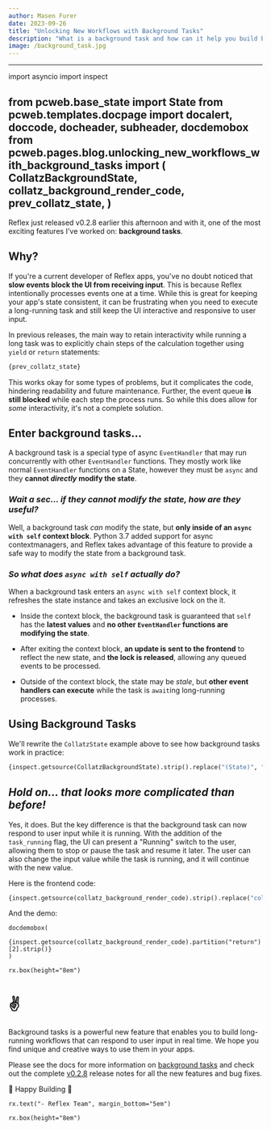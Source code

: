 ```yaml
---
author: Masen Furer
date: 2023-09-26
title: "Unlocking New Workflows with Background Tasks"
description: "What is a background task and how can it help you build better apps?"
image: /background_task.jpg
---
```

---
import asyncio
import inspect

from pcweb.base_state import State
from pcweb.templates.docpage import docalert, doccode, docheader, subheader, docdemobox
from pcweb.pages.blog.unlocking_new_workflows_with_background_tasks import (
    CollatzBackgroundState,
    collatz_background_render_code,
    prev_collatz_state,
)
---


Reflex just released v0.2.8 earlier this afternoon and with it, one of the most
exciting features I've worked on: **background tasks**.

## Why?

If you're a current developer of Reflex apps, you've no doubt noticed that **slow
events block the UI from receiving input**. This is because Reflex intentionally
processes events one at a time. While this is great for keeping your app's state
consistent, it can be frustrating when you need to execute a long-running task
and still keep the UI interactive and responsive to user input.

In previous releases, the main way to retain interactivity while running a long
task was to explicitly chain steps of the calculation together using `yield` or
`return` statements:

```python
{prev_collatz_state}
```

This works okay for some types of problems, but it complicates the code,
hindering readability and future maintenance. Further, the event queue **is
still blocked** while each step the process runs. So while this does allow for
_some_ interactivity, it's not a complete solution.

## Enter background tasks...

A background task is a special type of async `EventHandler` that may run
concurrently with other `EventHandler` functions. They mostly work like normal
`EventHandler` functions on a State, however they must be `async` and they
**cannot _directly_ modify the state**.

### _Wait a sec... if they cannot modify the state, how are they useful?_

Well, a background task _can_ modify the state, but **only inside of an `async
with self` context block**. Python 3.7 added support for async contextmanagers,
and Reflex takes advantage of this feature to provide a safe way to modify the
state from a background task.

### _So what does `async with self` actually do?_

When a background task enters an `async with self` context block, it refreshes
the state instance and takes an exclusive lock on the it.

* Inside the context block, the background task is guaranteed that `self` has the **latest
  values** and **no other `EventHandler` functions are modifying the state**.

* After exiting the context block, **an update is sent to the frontend** to reflect
  the new state, and **the lock is released**, allowing any queued events to be processed.

* Outside of the context block, the state may be _stale_, but **other event handlers
  can execute** while the task is `await`ing long-running processes.

## Using Background Tasks

We'll rewrite the `CollatzState` example above to see how background tasks work
in practice:

```python
{inspect.getsource(CollatzBackgroundState).strip().replace("(State)", "(rx.State)")}
```

## _Hold on... that looks **more** complicated than before!_

Yes, it does. But the key difference is that the background task can now respond
to user input while it is running. With the addition of the `task_running` flag,
the UI can present a "Running" switch to the user, allowing them to stop or pause
the task and resume it later. The user can also change the input value while the
task is running, and it will continue with the new value.

Here is the frontend code:

```python
{inspect.getsource(collatz_background_render_code).strip().replace("collatz_background_render_code", "index")}
```

And the demo:

```reflex
docdemobox(
    {inspect.getsource(collatz_background_render_code).partition("return")[2].strip()}
)
```

```reflex
rx.box(height="8em")
```

# ✌️

Background tasks is a powerful new feature that enables you to build
long-running workflows that can respond to user input in real time. We hope you
find unique and creative ways to use them in your apps.

Please see the docs for more information on [background
tasks](/docs/advanced-guide/background-tasks/) and check out the complete
[v0.2.8](https://github.com/reflex-dev/reflex/releases/tag/v0.2.8)
release notes for all the new features and bug fixes.

🔧 Happy Building 🚀

```reflex
rx.text("- Reflex Team", margin_bottom="5em")
```
```reflex
rx.box(height="8em")
```